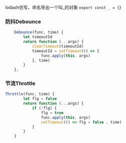 lodash仿写，命名导出一个叫_的对象
`export const _ = {`}
### 防抖Debounce

```js
    Debounce(func, time) {
        let timeoutId
        return function (...args) {
            clearTimeout(timeoutId)
            timeoutId = setTimeout(() => {
                func.apply(this, args)
            }, time)
        }
    },
```
### 节流Throttle
```js
Throttle(func, time) {
        let flg = false
        return function (...args) {
            if (!flg) {
                flg = true
                func.apply(this, args)
                setTimeout(() => flg = false , time)
            }
        }
    }
```
